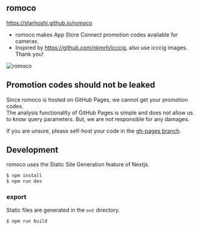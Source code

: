 ## romoco

https://starhoshi.github.io/romoco

- romoco makes App Store Connect promotion codes available for cameras.
- Inspired by https://github.com/nkmrh/icccig, also use icccig images. Thank you!

![romoco](https://user-images.githubusercontent.com/3666836/200202102-9401e10c-6a51-494c-bde8-898cb5a7eacd.gif)

## Promotion codes should not be leaked

Since romoco is hosted on GitHub Pages, we cannot get your promotion codes.  
The analysis functionality of GitHub Pages is simple and does not allow us to know query parameters. But, we are not responsible for any damages.

If you are unsure, please self-host your code in the [gh-pages branch](https://github.com/starhoshi/romoco/tree/gh-pages).

## Development

romoco uses the Static Site Generation feature of Nextjs.

```bash
$ npm install
$ npm run dev
```

### export

Static files are generated in the `out` directory.

```bash
$ npm run build
```
